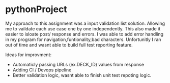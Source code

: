 # pythonProject


My approach to this assignment was a input validation list solution. Allowing me to vaildate each use case one by one independently. This also made it easier to isloate post/ response and errors. I was able to add error handling in my program for navigation,funtionality,bad characters. Unfortunitly I ran out of time and wasnt able to build full test reporting feature.    



Ideas for improvment:

- Automaticly passing URLs (ex.DECK_ID) values from response
- Adding CI / Devops pipeline 
- Better validation logic, wasnt able to finish unit test repoting logic.
